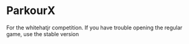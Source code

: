 # ParkourX
For the whitehatjr competition.
 If you have trouble opening the regular game, use the stable version
